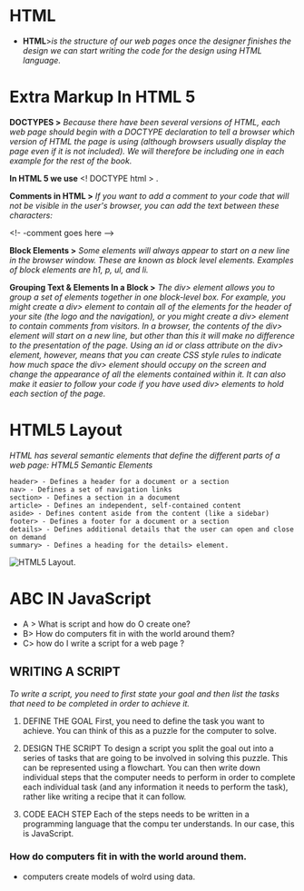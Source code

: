 # **HTML**

+ **HTML**>*is the structure of our web pages once the designer finishes the design we can start writing the code for the design using HTML language.*
 
 # **Extra Markup In HTML 5**
 **DOCTYPES >** *Because there have been
several versions of HTML, each
web page should begin with a
DOCTYPE declaration to tell a
browser which version of HTML
the page is using (although
browsers usually display the
page even if it is not included).
We will therefore be including
one in each example for the rest
of the book.*

**In HTML 5 we use** <! DOCTYPE html > .

**Comments in HTML >** *If you want to add a comment
to your code that will not be
visible in the user's browser, you
can add the text between these
characters:*

<!- -comment goes here -->

**Block Elements >** *Some elements will always
appear to start on a new line in
the browser window. These are
known as block level elements.
Examples of block elements are
h1, p, ul, and li.*

**Grouping Text & Elements In a Block >**
*The div> element allows you to
group a set of elements together
in one block-level box.
For example, you might create
a div> element to contain all
of the elements for the header
of your site (the logo and the
navigation), or you might create
a div> element to contain
comments from visitors.
In a browser, the contents of
the div> element will start on
a new line, but other than this
it will make no difference to the
presentation of the page.
Using an id or class attribute
on the div> element, however,
means that you can create
CSS style rules to indicate how
much space the div> element
should occupy on the screen and
change the appearance of all the
elements contained within it.
It can also make it easier to
follow your code if you have used
div> elements to hold each
section of the page.*
# **HTML5 Layout**
*HTML has several semantic elements that define the different parts of a web page:
HTML5 Semantic Elements* 	

    header> - Defines a header for a document or a section
    nav> - Defines a set of navigation links
    section> - Defines a section in a document
    article> - Defines an independent, self-contained content
    aside> - Defines content aside from the content (like a sidebar)
    footer> - Defines a footer for a document or a section
    details> - Defines additional details that the user can open and close on demand
    summary> - Defines a heading for the details> element.
 ![HTML5 Layout](https://www.w3schools.com/html/img_sem_elements.gif).
# ABC IN JavaScript

+ A > What is script and how do O create one?
+ B> How do computers fit in with the world around them?
+ C> how do I write a script for a web page ?
## WRITING A SCRIPT
*To write a script, you need to first
state your goal and then list the
tasks that need to be completed in
order to achieve it.*
1. DEFINE THE GOAL
First, you need to define the task you want to
achieve. You can think of this as a puzzle for the
computer to solve.

2. DESIGN THE SCRIPT
To design a script you split the goal out into a series
of tasks that are going to be involved in solving this
puzzle. This can be represented using a flowchart.
You can then write down individual steps that the
computer needs to perform in order to complete
each individual task (and any information it needs to
perform the task), rather like writing a recipe that it
can follow.

3. CODE EACH STEP
Each of the steps needs to be written in a
programming language that the compu ter
understands. In our case, this is JavaScript.

###  How do computers fit in with the world around them.
* computers create models of wolrd using data.
